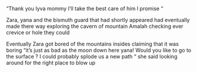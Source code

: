 “Thank you lyva mommy I’ll take the best care of him I promise “ 

Zara, yana and the bismuth guard that had shortly appeared had eventually made there way exploring the cavern of mountain Amalah checking ever crevice or hole they could 

Eventually Zara got bored of the mountains insides claiming that it was boring  “it’s just as bad as the moon down here yana! Would you like to go to the surface ? I could probably splode us a new path “ she said looking around for the right place to blow up